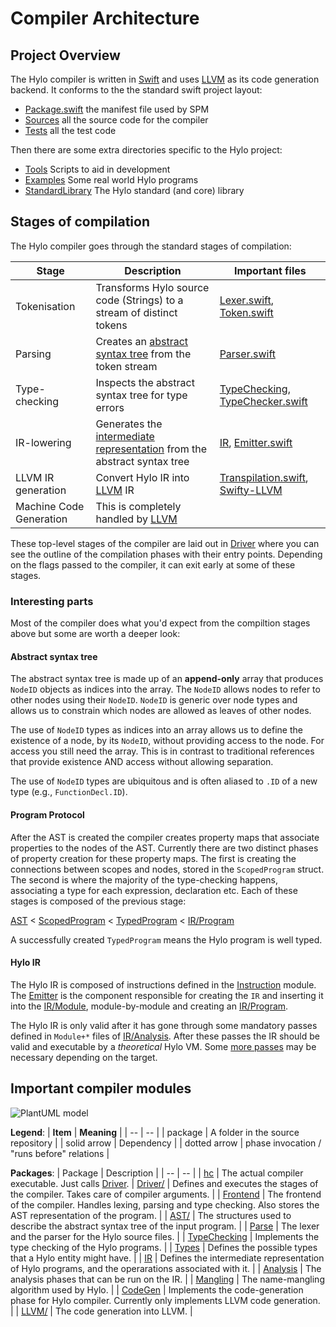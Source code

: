 # Compiler Architecture

## Project Overview

The Hylo compiler is written in [Swift] and uses [LLVM] as its code generation
backend. It conforms to the the standard swift project layout:
* [Package.swift] the manifest file used by SPM
* [Sources] all the source code for the compiler
* [Tests] all the test code

Then there are some extra directories specific to the Hylo project:
* [Tools] Scripts to aid in development
* [Examples] Some real world Hylo programs
* [StandardLibrary] The Hylo standard (and core) library

## Stages of compilation

The Hylo compiler goes through the standard stages of compilation:

| Stage | Description | Important files |
| ----- | ----------- | --------------- |
| Tokenisation | Transforms Hylo source code (Strings) to a stream of distinct tokens | [Lexer.swift], [Token.swift] |
| Parsing | Creates an [abstract syntax tree] from the token stream | [Parser.swift] |
| Type-checking | Inspects the abstract syntax tree for type errors | [TypeChecking], [TypeChecker.swift] |
| IR-lowering | Generates the [intermediate representation] from the abstract syntax tree | [IR], [Emitter.swift] |
| LLVM IR generation | Convert Hylo IR into [LLVM] IR | [Transpilation.swift], [Swifty-LLVM] |
| Machine Code Generation | This is completely handled by [LLVM] | |

These top-level stages of the compiler are laid out in [Driver] where you
can see the outline of the compilation phases with their entry points.
Depending on the flags passed to the compiler, it can exit early at some of
these stages.

### Interesting parts

Most of the compiler does what you'd expect from the compiltion stages above
but some are worth a deeper look:

#### Abstract syntax tree

The abstract syntax tree is made up of an **append-only** array that produces
`NodeID` objects as indices into the array. The `NodeID` allows nodes to refer
to other nodes using their `NodeID`. `NodeID` is generic over node types and
allows us to constrain which nodes are allowed as leaves of other nodes.

The use of `NodeID` types as indices into an array allows us to define the
existence of a node, by its `NodeID`, without providing access to the node.
For access you still need the array. This is in contrast to traditional
references that provide existence AND access without allowing separation.

The use of `NodeID` types are ubiquitous and is often aliased to `.ID` of a
new type (e.g., `FunctionDecl.ID`).

#### Program Protocol

After the AST is created the compiler creates property maps that associate
properties to the nodes of the AST. Currently there are two distinct phases of
property creation for these property maps. The first is creating the
connections between scopes and nodes, stored in the `ScopedProgram` struct. The
second is where the majority of the type-checking happens, associating a type
for each expression, declaration etc. Each of these stages is composed of the
previous stage:

[AST] < [ScopedProgram] < [TypedProgram] < [IR/Program]

A successfully created `TypedProgram` means the Hylo program is well typed.

#### Hylo IR

The Hylo IR is composed of instructions defined in the [Instruction] module.
The [Emitter] is the component responsible for creating the `IR` and inserting it
into the [IR/Module], module-by-module and creating an [IR/Program].

The Hylo IR is only valid after it has gone through some mandatory passes
defined in `Module+*` files of [IR/Analysis]. After these passes the IR should
be valid and executable by a *theoretical* Hylo VM. Some [more passes] may be
necessary depending on the target.

## Important compiler modules

![PlantUML model](https://www.plantuml.com/plantuml/png/VL1TQiCm37xNANI1v01xA1qT6u4MHbRsxYLQOkBAHNOAPUpkmtYDxItqoVv-97tIrdabVZuPEAjkKWFXs2tV9z4N4bZmirZsn3r-0UADV7mxPkXLYQCC7wzdsetKJPg7FxG3mEZ7gjh4FeN_7XqRO90nmVZYRzbtIjwqPMPMvkgqowY3ui64a5dLplRqGboKxlVlX-0Pkp3cTg7uObrluaOFgFbY9tAvaY-nQcZQDNf9kog6F4c00B6gGY-0UDnQz33wV_DbPeSVz6c585UIlsbBrvQudq_c1m00)

[comment]: # (To generate this URL, copy the content of Modules.puml in http://www.plantuml.com/plantuml/uml/, and get the URL from there)

**Legend**:
| <b>Item</b> | <b>Meaning</b> |
| -- | -- |
| package | A folder in the source repository  |
| solid arrow | Dependency |
| dotted arrow | phase invocation / "runs before" relations |

**Packages**:
| Package | Description |
| -- | -- |
| [hc] | The actual compiler executable. Just calls [Driver].
| [Driver/] | Defines and executes the stages of the compiler. Takes care of compiler arguments. |
| [Frontend] | The frontend of the compiler. Handles lexing, parsing and type checking. Also stores the AST representation of the program. |
| [AST/] | The structures used to describe the abstract syntax tree of the input program. |
| [Parse] | The lexer and the parser for the Hylo source files. |
| [TypeChecking] | Implements the type checking of the Hylo programs. |
| [Types] | Defines the possible types that a Hylo entity might have. |
| [IR] | Defines the intermediate representation of Hylo programs, and the operarations associated with it. |
| [Analysis] | The analysis phases that can be run on the IR. |
| [Mangling] | The name-mangling algorithm used by Hylo. |
| [CodeGen] | Implements the code-generation phase for Hylo compiler. Currently only implements LLVM code generation. |
| [LLVM/] | The code generation into LLVM. |

[Swift]: https://en.wikipedia.org/wiki/Swift_(programming_language)
[LLVM]: https://en.wikipedia.org/wiki/LLVM
[SPM]: https://www.swift.org/package-manager/
[intermediate representation]: https://en.wikipedia.org/wiki/Intermediate_representation
[abstract syntax tree]: https://en.wikipedia.org/wiki/Abstract_syntax_tree

[Driver]: ../../Sources/Driver/Driver.swift
[Package.swift]: ../../Package.swift
[Sources]: ../../Sources
[Tests]: ../../Tests
[Tools]: ../../Tools
[Examples]: ../../Examples
[StandardLibrary]: ../../StandardLibrary
[AST]: ../../Sources/FrontEnd/AST/AST.swift
[ScopedProgram]: ../../Sources/FrontEnd/ScopedProgram.swift
[TypedProgram]: ../../Sources/FrontEnd/TypedProgram.swift
[Instruction]: ../../Sources/IR/Operands/Instruction/
[Emitter]: ../../Sources/IR/Emitter.swift
[IR/Module]: ../../Sources/IR/Module.swift
[IR/Program]: ../../Sources/IR/Program.swift
[IR/Analysis]: ../../Sources/IR/Analysis/
[more passes]: ../../Sources/IR/Analysis/Module+Depolymorphize.swift

[Lexer.swift]: ../../Sources/FrontEnd/Parse/Lexer.swift
[Token.swift]: ../../Sources/FrontEnd/Parse/Token.swift
[Parser.swift]: ../../Sources/FrontEnd/Parse/Parser.swift
[TypeChecking]: ../../Sources/FrontEnd/TypeChecking
[TypeChecker.swift]: ../../Sources/FrontEnd/TypeChecking/TypeChecker.swift
[IR]: ../../Sources/IR
[Emitter.swift]: ../../Sources/IR/Emitter.swift
[Transpilation.swift]: ../../Sources/CodeGen/LLVM/Transpilation.swift
[Swifty-LLVM]: https://github.com/hylo-lang/Swifty-LLVM
[hc]: ../../Sources/hc
[Driver/]: ../../Sources/Driver
[Frontend]: ../../Sources/Frontend
[AST/]: ../../Sources/Frontend/AST
[Parse]: ../../Sources/Frontend/Parse
[Types]: ../../Sources/Frontend/Types
[Analysis]: ../../Sources/IR/Analysis
[Mangling]: ../../Sources/IR/Mangling
[CodeGen]: ../../Sources/CodeGen
[LLVM/]: ../../Sources/CodeGen/LLVM


